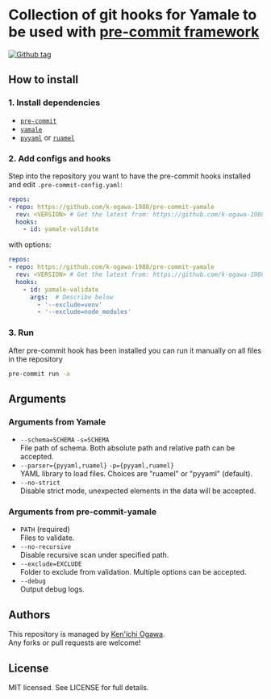 # Collection of git hooks for Yamale to be used with [pre-commit framework](http://pre-commit.com/)

[![Github tag](https://img.shields.io/github/tag/k-ogawa-1988/pre-commit-yamale.svg)](https://github.com/k-ogawa-1988/pre-commit-yamale/releases)

## How to install

### 1. Install dependencies

* [`pre-commit`](https://pre-commit.com/#install)
* [`yamale`](https://github.com/23andMe/Yamale)
* [`pyyaml`](https://github.com/yaml/pyyaml) or [`ruamel`](https://yaml.readthedocs.io/en/latest/)

### 2. Add configs and hooks
Step into the repository you want to have the pre-commit hooks installed and edit `.pre-commit-config.yaml`:

```yaml
repos:
- repo: https://github.com/k-ogawa-1988/pre-commit-yamale
  rev: <VERSION> # Get the latest from: https://github.com/k-ogawa-1988/pre-commit-yamale/releases
  hooks:
    - id: yamale-validate
```

with options:

```yaml
repos:
- repo: https://github.com/k-ogawa-1988/pre-commit-yamale
  rev: <VERSION> # Get the latest from: https://github.com/k-ogawa-1988/pre-commit-yamale/releases
  hooks:
    - id: yamale-validate
      args:  # Describe below
        - '--exclude=venv'
        - '--exclude=node_modules'
```

### 3. Run

After pre-commit hook has been installed you can run it manually on all files in the repository

```bash
pre-commit run -a
```

## Arguments

### Arguments from Yamale

* `--schema=SCHEMA` `-s=SCHEMA`  
  File path of schema. Both absolute path and relative path can be accepted.
* `--parser={pyyaml,ruamel}` `-p={pyyaml,ruamel}`  
  YAML library to load files. Choices are "ruamel" or "pyyaml" (default).
* `--no-strict`  
  Disable strict mode, unexpected elements in the data will be accepted.

### Arguments from pre-commit-yamale

* `PATH`  (required)  
  Files to validate.
* `--no-recursive`  
  Disable recursive scan under specified path.
* `--exclude=EXCLUDE`  
  Folder to exclude from validation. Multiple options can be accepted.
* `--debug`  
  Output debug logs.

## Authors

This repository is managed by [Ken'ichi Ogawa](https://github.com/k-ogawa-1988).  
Any forks or pull requests are welcome!

## License

MIT licensed. See LICENSE for full details.

